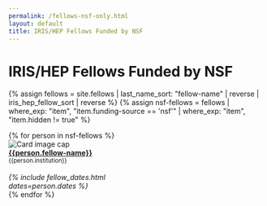 ```yaml
---
permalink: /fellows-nsf-only.html
layout: default
title: IRIS/HEP Fellows Funded by NSF
---
```


# IRIS/HEP Fellows Funded by NSF

{% assign fellows = site.fellows | last_name_sort: "fellow-name"
                                 | reverse
                                 | iris_hep_fellow_sort
                                 | reverse %}
{% assign nsf-fellows = fellows  | where_exp: "item", "item.funding-source == 'nsf'" | where_exp: "item", "item.hidden != true" %}

<div class="container-fluid">
  <div class="row">
    {% for person in nsf-fellows %}
      <div class="card" style="width: 12rem;">
         <img class="card-img-top" src="{{person.photo}}" alt="Card image cap">
         <div class="card-body d-flex flex-column">
           <div class="card-text">
              <b><a href="{{person.url}}">{{person.fellow-name}}</a></b><br>
              <small>{{person.institution}}</small><br><br>
           </div>
           <div class="card-text mt-auto"><i>
             {% include fellow_dates.html dates=person.dates %}
           </i><br></div>
         </div>
      </div>
    {% endfor %}
  </div>
  <br>
</div>
